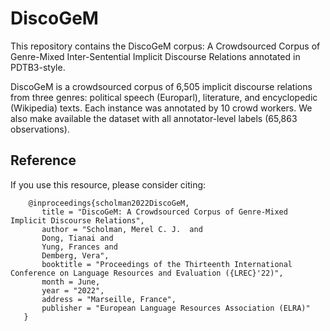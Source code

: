 # DiscoGeM
 
This repository contains the DiscoGeM corpus: A Crowdsourced Corpus of Genre-Mixed Inter-Sentential Implicit Discourse Relations annotated in PDTB3-style.
 
DiscoGeM is a crowdsourced corpus of 6,505 implicit discourse relations from three genres: political speech (Europarl), literature, and encyclopedic (Wikipedia) texts. Each instance was annotated by 10 crowd workers.
We also make available the dataset with all annotator-level labels (65,863 observations).
 
 ## Reference
 If you use this resource, please consider citing:
 
        @inproceedings{scholman2022DiscoGeM,
           title = "DiscoGeM: A Crowdsourced Corpus of Genre-Mixed Implicit Discourse Relations",
           author = "Scholman, Merel C. J.  and
           Dong, Tianai and
           Yung, Frances and
           Demberg, Vera",
           booktitle = "Proceedings of the Thirteenth International Conference on Language Resources and Evaluation ({LREC}'22)",
           month = June,
           year = "2022",
           address = "Marseille, France",
           publisher = "European Language Resources Association (ELRA)"
       }
